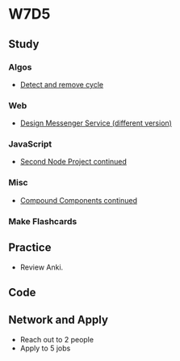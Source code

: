 # W7D5

## Study

### Algos

* [Detect and remove cycle](https://www.geeksforgeeks.org/detect-and-remove-loop-in-a-linked-list/)

### Web

* [Design Messenger Service (different version)](https://www.youtube.com/watch?v=5m0L0k8ZtEs)

### JavaScript

* [Second Node Project continued](https://github.com/Pklong/chat-app)

### Misc

* [Compound Components continued](https://reacttraining.com/patterns/)

### Make Flashcards

## Practice

* Review Anki.

## Code

## Network and Apply

* Reach out to 2 people
* Apply to 5 jobs
